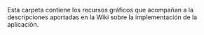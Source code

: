 Esta carpeta contiene los recursos gráficos que acompañan a la descripciones aportadas en la Wiki sobre la implementación de la aplicación.
